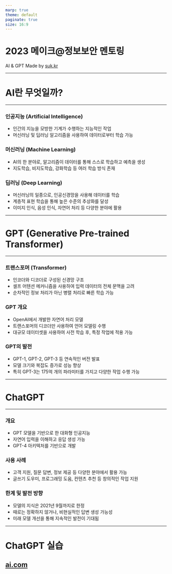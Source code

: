 ```yaml
---
marp: true
theme: default
paginate: true
size: 16:9
---
```


# 2023 메이크@정보보안 멘토링

AI & GPT
Made by [suk.kr](https://suk.kr)

---

# AI란 무엇일까?

---

<style scoped>
section {
  font-size: 1.6rem;
}
</style>

### 인공지능 (Artificial Intelligence)

- 인간의 지능을 모방한 기계가 수행하는 지능적인 작업
- 머신러닝 및 딥러닝 알고리즘을 사용하여 데이터로부터 학습 가능

### 머신러닝 (Machine Learning)

- AI의 한 분야로, 알고리즘이 데이터를 통해 스스로 학습하고 예측을 생성
- 지도학습, 비지도학습, 강화학습 등 여러 학습 방식 존재

### 딥러닝 (Deep Learning)

- 머신러닝의 일종으로, 인공신경망을 사용해 데이터를 학습
- 계층적 표현 학습을 통해 높은 수준의 추상화를 달성
- 이미지 인식, 음성 인식, 자연어 처리 등 다양한 분야에 활용

---

# GPT (Generative Pre-trained Transformer)

---

<style scoped>
section {
  font-size: 1.6rem;
}
</style>

### 트랜스포머 (Transformer)

- 인코더와 디코더로 구성된 신경망 구조
- 셀프 어텐션 메커니즘을 사용하여 입력 데이터의 전체 문맥을 고려
- 순차적인 정보 처리가 아닌 병렬 처리로 빠른 학습 가능

### GPT 개요

- OpenAI에서 개발한 자연어 처리 모델
- 트랜스포머의 디코더만 사용하여 언어 모델링 수행
- 대규모 데이터셋을 사용하여 사전 학습 후, 특정 작업에 적용 가능

### GPT의 발전

- GPT-1, GPT-2, GPT-3 등 연속적인 버전 발표
- 모델 크기와 복잡도 증가로 성능 향상
- 특히 GPT-3는 175억 개의 파라미터를 가지고 다양한 작업 수행 가능

---

# ChatGPT

---

<style scoped>
section {
  font-size: 1.6rem;
}
</style>

### 개요

- GPT 모델을 기반으로 한 대화형 인공지능
- 자연어 입력을 이해하고 응답 생성 가능
- GPT-4 아키텍처를 기반으로 개발

### 사용 사례

- 고객 지원, 질문 답변, 정보 제공 등 다양한 분야에서 활용 가능
- 글쓰기 도우미, 프로그래밍 도움, 컨텐츠 추천 등 창의적인 작업 지원

### 한계 및 발전 방향

- 모델의 지식은 2021년 9월까지로 한정
- 때로는 정확하지 않거나, 비현실적인 답변 생성 가능성
- 미래 모델 개선을 통해 지속적인 발전이 기대됨

---

# ChatGPT 실습

## [ai.com](https://ai.com)
